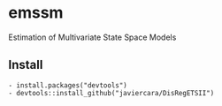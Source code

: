 # emssm
Estimation of Multivariate State Space Models

## Install
	- install.packages("devtools")
	- devtools::install_github("javiercara/DisRegETSII")
